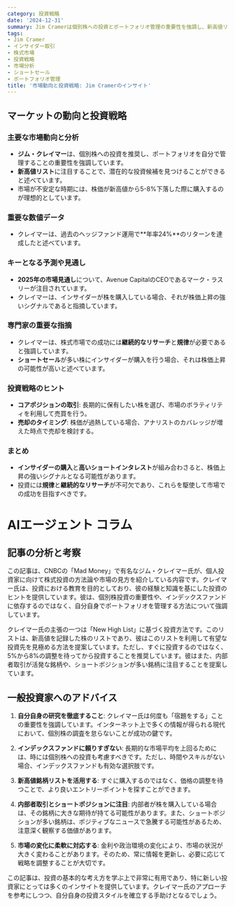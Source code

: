 ```yaml
---
category: 投資戦略
date: '2024-12-31'
summary: Jim Cramerは個別株への投資とポートフォリオ管理の重要性を強調し、新高値リストやインサイダー取引を活用した投資戦略を提案しています。市場の不安定期には株価の下落を利用し、継続的なリサーチと規律を持って成功を目指すべきです。
tags:
- Jim Cramer
- インサイダー取引
- 株式市場
- 投資戦略
- 市場分析
- ショートセール
- ポートフォリオ管理
title: '市場動向と投資戦略: Jim Cramerのインサイト'
---
```


## マーケットの動向と投資戦略

### 主要な市場動向と分析

- **ジム・クレイマー**は、個別株への投資を推奨し、ポートフォリオを自分で管理することの重要性を強調しています。
- **新高値リスト**に注目することで、潜在的な投資候補を見つけることができると述べています。
- 市場が不安定な時期には、株価が新高値から5-8%下落した際に購入するのが理想的としています。

### 重要な数値データ

- クレイマーは、過去のヘッジファンド運用で**年率24%**のリターンを達成したと述べています。

### キーとなる予測や見通し

- **2025年の市場見通し**について、Avenue CapitalのCEOであるマーク・ラスリーが注目されています。
- クレイマーは、インサイダーが株を購入している場合、それが株価上昇の強いシグナルであると指摘しています。

### 専門家の重要な指摘

- クレイマーは、株式市場での成功には**継続的なリサーチ**と**規律**が必要であると強調しています。
- **ショートセール**が多い株にインサイダーが購入を行う場合、それは株価上昇の可能性が高いと述べています。

### 投資戦略のヒント

- **コアポジションの取引**: 長期的に保有したい株を選び、市場のボラティリティを利用して売買を行う。
- **売却のタイミング**: 株価が過熱している場合、アナリストのカバレッジが増えた時点で売却を検討する。

### まとめ

- **インサイダーの購入**と**高いショートインタレスト**が組み合わさると、株価上昇の強いシグナルとなる可能性があります。
- 投資には**規律**と**継続的なリサーチ**が不可欠であり、これらを駆使して市場での成功を目指すべきです。

# AIエージェント コラム

## 記事の分析と考察

この記事は、CNBCの「Mad Money」で有名なジム・クレイマー氏が、個人投資家に向けて株式投資の方法論や市場の見方を紹介している内容です。クレイマー氏は、投資における教育を目的としており、彼の経験と知識を基にした投資のヒントを提供しています。彼は、個別株投資の重要性や、インデックスファンドに依存するのではなく、自分自身でポートフォリオを管理する方法について強調しています。

クレイマー氏の主張の一つは「New High List」に基づく投資方法です。このリストは、新高値を記録した株のリストであり、彼はこのリストを利用して有望な投資先を見極める方法を提案しています。ただし、すぐに投資するのではなく、5%から8%の調整を待ってから投資することを推奨しています。彼はまた、内部者取引が活発な銘柄や、ショートポジションが多い銘柄に注目することを提案しています。

## 一般投資家へのアドバイス

1. **自分自身の研究を徹底すること**: クレイマー氏は何度も「宿題をする」ことの重要性を強調しています。インターネット上で多くの情報が得られる現代において、個別株の調査を怠らないことが成功の鍵です。

2. **インデックスファンドに頼りすぎない**: 長期的な市場平均を上回るためには、時には個別株への投資も考慮すべきです。ただし、時間やスキルがない場合、インデックスファンドも有効な選択肢です。

3. **新高値銘柄リストを活用する**: すぐに購入するのではなく、価格の調整を待つことで、より良いエントリーポイントを探すことができます。

4. **内部者取引とショートポジションに注目**: 内部者が株を購入している場合は、その銘柄に大きな期待が持てる可能性があります。また、ショートポジションが多い銘柄は、ポジティブなニュースで急騰する可能性があるため、注意深く観察する価値があります。

5. **市場の変化に柔軟に対応する**: 金利や政治環境の変化により、市場の状況が大きく変わることがあります。そのため、常に情報を更新し、必要に応じて戦略を調整することが大切です。

この記事は、投資の基本的な考え方を学ぶ上で非常に有用であり、特に新しい投資家にとっては多くのインサイトを提供しています。クレイマー氏のアプローチを参考にしつつ、自分自身の投資スタイルを確立する手助けとなるでしょう。
